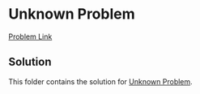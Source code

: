 # Unknown Problem

[Problem Link](https://leetcode.com/problems/longest-consecutive-sequence/)

## Solution
This folder contains the solution for [Unknown Problem](https://leetcode.com/problems/longest-consecutive-sequence/).